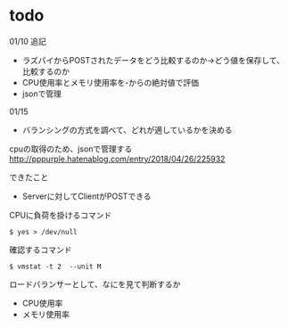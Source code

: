 # todo

01/10 追記  
- ラズパイからPOSTされたデータをどう比較するのか→どう値を保存して、比較するのか
- CPU使用率とメモリ使用率を-からの絶対値で評価
- jsonで管理

01/15  
- バランシングの方式を調べて、どれが適しているかを決める



cpuの取得のため、jsonで管理する  
http://pppurple.hatenablog.com/entry/2018/04/26/225932


できたこと

- Serverに対してClientがPOSTできる


CPUに負荷を掛けるコマンド
```
$ yes > /dev/null
```
確認するコマンド
```
$ vmstat -t 2  --unit M
```



ロードバランサーとして、なにを見て判断するか
- CPU使用率
- メモリ使用率


